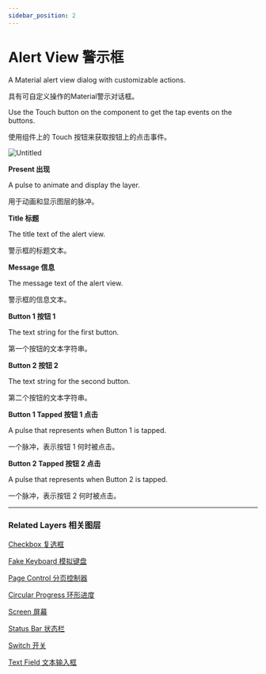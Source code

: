 ```yaml
---
sidebar_position: 2
---
```


# Alert View 警示框

A Material alert view dialog with customizable actions.

具有可自定义操作的Material警示对话框。

Use the Touch button on the component to get the tap events on the buttons.

使用组件上的 Touch 按钮来获取按钮上的点击事件。

![Untitled](https://s3.us-west-2.amazonaws.com/secure.notion-static.com/8894b6ab-5b64-447d-9b79-18c2394c4d80/Untitled.png?X-Amz-Algorithm=AWS4-HMAC-SHA256&X-Amz-Content-Sha256=UNSIGNED-PAYLOAD&X-Amz-Credential=AKIAT73L2G45EIPT3X45%2F20220602%2Fus-west-2%2Fs3%2Faws4_request&X-Amz-Date=20220602T190135Z&X-Amz-Expires=86400&X-Amz-Signature=a0c99ed1f4e2986d53353e60d2549d79a0cb6ce50c7683cdac02114e7a54cbfa&X-Amz-SignedHeaders=host&response-content-disposition=filename%20%3D%22Untitled.png%22&x-id=GetObject)

**Present 出现**

A pulse to animate and display the layer.

用于动画和显示图层的脉冲。

**Title 标题**

The title text of the alert view.

警示框的标题文本。

**Message 信息**

The message text of the alert view.

警示框的信息文本。

**Button 1 按钮 1**

The text string for the first button.

第一个按钮的文本字符串。

**Button 2 按钮 2**

The text string for the second button.

第二个按钮的文本字符串。

**Button 1 Tapped 按钮 1 点击**

A pulse that represents when Button 1 is tapped.

一个脉冲，表示按钮 1 何时被点击。

**Button 2 Tapped 按钮 2 点击**

A pulse that represents when Button 2 is tapped.

一个脉冲，表示按钮 2 何时被点击。

------

### Related Layers 相关图层

[Checkbox 复选框](https://www.notion.so/Checkbox-3b26d11b40fe4fd6b4331fa09afc1b47)

[Fake Keyboard 模拟键盘](https://www.notion.so/Fake-Keyboard-3feb346590de4ff3822b6079c7dc17b9)

[Page Control 分页控制器](https://www.notion.so/Page-Control-73fd8adb143a4b34a3267ece18dfd876)

[Circular Progress 环形进度](https://www.notion.so/Circular-Progress-df848ba8986b4983aaa59dbf7c05faae)

[Screen 屏幕](https://www.notion.so/Screen-a0d1e5fd463540a6b93c635a9706cab2)

[Status Bar 状态栏](https://www.notion.so/Status-Bar-c2583cf542a241949665528cff2c5031)

[Switch 开关](https://www.notion.so/Switch-4171567de6384966b26842c68b41155d)

[Text Field 文本输入框](https://www.notion.so/Text-Field-4a2ab8b08c3a49d19b19e4f715dedf41)
